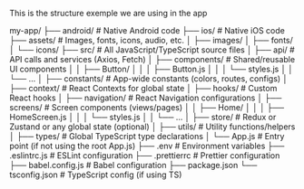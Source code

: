 This is the structure exemple we are using in the app


my-app/
├── android/               # Native Android code
├── ios/                   # Native iOS code
├── assets/                # Images, fonts, icons, audio, etc.
│   ├── images/
│   ├── fonts/
│   └── icons/
├── src/                   # All JavaScript/TypeScript source files
│   ├── api/               # API calls and services (Axios, Fetch)
│   ├── components/        # Shared/reusable UI components
│   │   ├── Button/
│   │   │   ├── Button.js
│   │   │   └── styles.js
│   │   └── ...
│   ├── constants/         # App-wide constants (colors, routes, configs)
│   ├── context/           # React Contexts for global state
│   ├── hooks/             # Custom React hooks
│   ├── navigation/        # React Navigation configurations
│   ├── screens/           # Screen components (views/pages)
│   │   ├── Home/
│   │   │   ├── HomeScreen.js
│   │   │   └── styles.js
│   │   └── ...
│   ├── store/             # Redux or Zustand or any global state (optional)
│   ├── utils/             # Utility functions/helpers
│   ├── types/             # Global TypeScript type declarations
│   └── App.js            # Entry point (if not using the root App.js)
├── .env                   # Environment variables
├── .eslintrc.js           # ESLint configuration
├── .prettierrc            # Prettier configuration
├── babel.config.js        # Babel configuration
├── package.json
└── tsconfig.json          # TypeScript config (if using TS)

